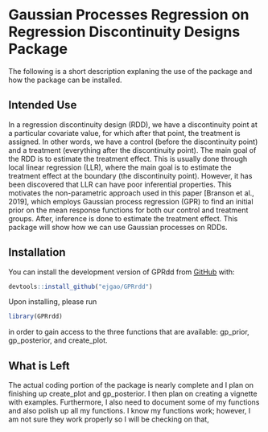 
<!-- README.md is generated from README.Rmd. Please edit that file -->

# Gaussian Processes Regression on Regression Discontinuity Designs Package

The following is a short description explaning the use of the package and how the package can be installed.

<!-- badges: start -->
<!-- badges: end -->

## Intended Use

In a regression discontinuity design (RDD), we have a discontinuity
point at a particular covariate value, for which after that point, the
treatment is assigned. In other words, we have a control (before the
discontinuity point) and a treatment (everything after the discontinuity
point). The main goal of the RDD is to estimate the treatment effect.
This is usually done through local linear regression (LLR), where the
main goal is to estimate the treatment effect at the boundary (the
discontinuity point). However, it has been discovered that LLR can have
poor inferential properties. This motivates the non-parametric approach
used in this paper \[Branson et al., 2019\], which employs Gaussian
process regression (GPR) to find an initial prior on the mean response
functions for both our control and treatment groups. After, inference is
done to estimate the treatment effect. This package will show how we can
use Gaussian processes on RDDs.

## Installation

You can install the development version of GPRdd from
[GitHub](https://github.com/) with:

``` r
devtools::install_github("ejgao/GPRrdd")
```

Upon installing, please run

``` r
library(GPRrdd)
```

in order to gain access to the three functions that are available:
gp_prior, gp_posterior, and create_plot.

## What is Left

The actual coding portion of the package is nearly complete and I plan
on finishing up create_plot and gp_posterior. I then plan on creating a
vignette with examples. Furthermore, I also need to document some of my
functions and also polish up all my functions. I know my functions work;
however, I am not sure they work properly so I will be checking on that,
